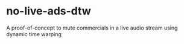 # no-live-ads-dtw
A proof-of-concept to mute commercials in a live audio stream using dynamic time warping
